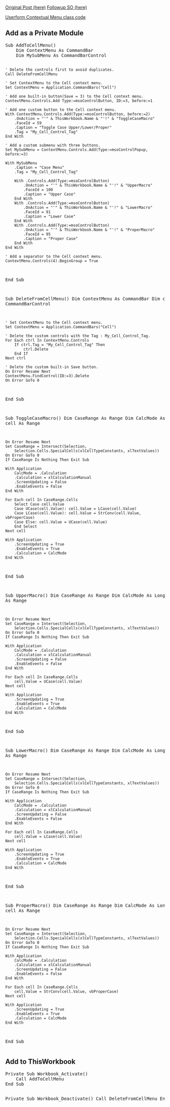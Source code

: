 [Original Post (here)](https://msdn.microsoft.com/en-us/library/office/gg469862(v=office.14).aspx)   
[Followup SO (here)](https://stackoverflow.com/questions/25127530/right-click-to-copy-not-functioning-properly)

[Userform Contextual Menu class code](http://www.andypope.info/vba/uf_contextualmenu.htm)

<h2>Add as a Private Module</h2>
<pre>
Sub AddToCellMenu()
    Dim ContextMenu As CommandBar
    Dim MySubMenu As CommandBarControl

    ' Delete the controls first to avoid duplicates.
    Call DeleteFromCellMenu

    ' Set ContextMenu to the Cell context menu.
    Set ContextMenu = Application.CommandBars("Cell")

    ' Add one built-in button(Save = 3) to the Cell context menu.
    ContextMenu.Controls.Add Type:=msoControlButton, ID:=3, before:=1

    ' Add one custom button to the Cell context menu.
    With ContextMenu.Controls.Add(Type:=msoControlButton, before:=2)
        .OnAction = "'" & ThisWorkbook.Name & "'!" & "ToggleCaseMacro"
        .FaceId = 59
        .Caption = "Toggle Case Upper/Lower/Proper"
        .Tag = "My_Cell_Control_Tag"
    End With

    ' Add a custom submenu with three buttons.
    Set MySubMenu = ContextMenu.Controls.Add(Type:=msoControlPopup, before:=3)

    With MySubMenu
        .Caption = "Case Menu"
        .Tag = "My_Cell_Control_Tag"

        With .Controls.Add(Type:=msoControlButton)
            .OnAction = "'" & ThisWorkbook.Name & "'!" & "UpperMacro"
            .FaceId = 100
            .Caption = "Upper Case"
        End With
        With .Controls.Add(Type:=msoControlButton)
            .OnAction = "'" & ThisWorkbook.Name & "'!" & "LowerMacro"
            .FaceId = 91
            .Caption = "Lower Case"
        End With
        With .Controls.Add(Type:=msoControlButton)
            .OnAction = "'" & ThisWorkbook.Name & "'!" & "ProperMacro"
            .FaceId = 95
            .Caption = "Proper Case"
        End With
    End With

    ' Add a separator to the Cell context menu.
    ContextMenu.Controls(4).BeginGroup = True
End Sub

Sub DeleteFromCellMenu()
    Dim ContextMenu As CommandBar
    Dim ctrl As CommandBarControl

    ' Set ContextMenu to the Cell context menu.
    Set ContextMenu = Application.CommandBars("Cell")

    ' Delete the custom controls with the Tag : My_Cell_Control_Tag.
    For Each ctrl In ContextMenu.Controls
        If ctrl.Tag = "My_Cell_Control_Tag" Then
            ctrl.Delete
        End If
    Next ctrl

    ' Delete the custom built-in Save button.
    On Error Resume Next
    ContextMenu.FindControl(ID:=3).Delete
    On Error GoTo 0
End Sub

Sub ToggleCaseMacro()
    Dim CaseRange As Range
    Dim CalcMode As Long
    Dim cell As Range

    On Error Resume Next
    Set CaseRange = Intersect(Selection, _
        Selection.Cells.SpecialCells(xlCellTypeConstants, xlTextValues))
    On Error GoTo 0
    If CaseRange Is Nothing Then Exit Sub

    With Application
        CalcMode = .Calculation
        .Calculation = xlCalculationManual
        .ScreenUpdating = False
        .EnableEvents = False
    End With

    For Each cell In CaseRange.Cells
        Select Case cell.Value
        Case UCase(cell.Value): cell.Value = LCase(cell.Value)
        Case LCase(cell.Value): cell.Value = StrConv(cell.Value, vbProperCase)
        Case Else: cell.Value = UCase(cell.Value)
        End Select
    Next cell

    With Application
        .ScreenUpdating = True
        .EnableEvents = True
        .Calculation = CalcMode
    End With
End Sub

Sub UpperMacro()
    Dim CaseRange As Range
    Dim CalcMode As Long
    Dim cell As Range

    On Error Resume Next
    Set CaseRange = Intersect(Selection, _
        Selection.Cells.SpecialCells(xlCellTypeConstants, xlTextValues))
    On Error GoTo 0
    If CaseRange Is Nothing Then Exit Sub

    With Application
        CalcMode = .Calculation
        .Calculation = xlCalculationManual
        .ScreenUpdating = False
        .EnableEvents = False
    End With

    For Each cell In CaseRange.Cells
        cell.Value = UCase(cell.Value)
    Next cell

    With Application
        .ScreenUpdating = True
        .EnableEvents = True
        .Calculation = CalcMode
    End With
End Sub

Sub LowerMacro()
    Dim CaseRange As Range
    Dim CalcMode As Long
    Dim cell As Range

    On Error Resume Next
    Set CaseRange = Intersect(Selection, _
        Selection.Cells.SpecialCells(xlCellTypeConstants, xlTextValues))
    On Error GoTo 0
    If CaseRange Is Nothing Then Exit Sub

    With Application
        CalcMode = .Calculation
        .Calculation = xlCalculationManual
        .ScreenUpdating = False
        .EnableEvents = False
    End With

    For Each cell In CaseRange.Cells
        cell.Value = LCase(cell.Value)
    Next cell

    With Application
        .ScreenUpdating = True
        .EnableEvents = True
        .Calculation = CalcMode
    End With
End Sub

Sub ProperMacro()
    Dim CaseRange As Range
    Dim CalcMode As Long
    Dim cell As Range

    On Error Resume Next
    Set CaseRange = Intersect(Selection, _
        Selection.Cells.SpecialCells(xlCellTypeConstants, xlTextValues))
    On Error GoTo 0
    If CaseRange Is Nothing Then Exit Sub

    With Application
        CalcMode = .Calculation
        .Calculation = xlCalculationManual
        .ScreenUpdating = False
        .EnableEvents = False
    End With

    For Each cell In CaseRange.Cells
        cell.Value = StrConv(cell.Value, vbProperCase)
    Next cell

    With Application
        .ScreenUpdating = True
        .EnableEvents = True
        .Calculation = CalcMode
    End With
End Sub
</pre>

<h2>Add to ThisWorkbook</h2>
<pre>
Private Sub Workbook_Activate()
    Call AddToCellMenu
End Sub

Private Sub Workbook_Deactivate()
    Call DeleteFromCellMenu
End Sub
</pre>
